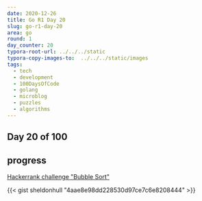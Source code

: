 ```yaml
---
date: 2020-12-26
title: Go R1 Day 20
slug: go-r1-day-20
area: go
round: 1
day_counter: 20
typora-root-url: ../../../static
typora-copy-images-to:  ../../../static/images
tags:
  - tech
  - development
  - 100DaysOfCode
  - golang
  - microblog
  - puzzles
  - algorithms
---
```


## Day 20 of 100

## progress

[Hackerrank challenge "Bubble Sort"](https://www.hackerrank.com/challenges/ctci-bubble-sort/problem)

{{< gist sheldonhull  "4aae8e98dd228530d97ce7c6e8208444" >}}
